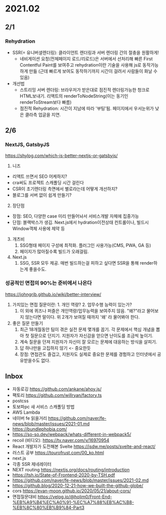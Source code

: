 # 2021.02

## 2/1

### Rehydration

- SSR(= 유니버셜렌더링): 클라이언트 렌더링과 서버 렌더링 간의 절충을 원활하게!
  - 네비게이션 요청(전체페이지 로드/리로드)은 서버에서 선처리해 빠른 First Contentful Paint를 보여주고 rehydration이란 기술을 사용해 js로 동작가능하게 만듦 (근데 빠르게 보여도 동작하기까지 시간이 걸려서 사람들이 화날 수 있음)
- 개선법
  - 스트리밍 서버 렌더링: 브라우저가 받은대로 점진적 렌더링가능한 청크로 HTML보내기. 리액트의 renderToNodeString(이는 동기인 renderToStream보다 빠름)
  - 점진적 Rehydration: 시간이 지남에 따라 '부팅'됨. 페이지에서 우서눈위가 낮은 클라측 업글을 지연.

## 2/6

### NextJS, GatsbyJS

https://shylog.com/which-is-better-nextjs-or-gatsbyjs/

1. 니즈

- 리액트 쓰면서 SEO 어케하지?
- cra써도 프로젝트 스캐폴딩 시간 걸린다
- CSR이 초기렌더링 측면에서 별로라는데 어떻게 개선하지?
- 블로그를 서버 없이 쉽게 만들기?

2. 장단점

- 장점: SEO, 다양한 case 미리 만들어놔서 서비스개발 자체에 집중가능
- 단점: 블랙박스가 생김. Next.js에서 hydration이전상태 컨트롤이나, 빌드시 Window객체 사용에 제약 등

3. 개츠비
   1. SSG형태 페이지 구성에 최적화. 플러그인 사용가능(CMS, PWA, GA 등)
   2. 페이지가 많아질수록 빌드가 오래걸림.
4. Next.js
   1. SSG, SSR 모두 제공. 매번 빌드하는걸 피하고 싶다면 SSR을 통해 render하는게 좋을수도.

### 성공적인 면접의 90%는 준비에서 나온다

https://johngrib.github.io/wiki/better-interview/

1. 가치있는 면접 질문이란: 1. 개인 역량? 2. 업무수행 능력이 있는가?
   1. 이 외에 퀴즈나 퍼즐은 개인역량/업무능력을 보여주지 않음. "왜?"라고 물어보지 않는다면 말이다. 위 2개가 보여질 때까지 '왜' 라 물어봐야 한다.
2. 좋은 질문 만들기
   1. 최근 18개월동안 팀이 겪은 실전 문제 몇개를 꼽기. 각 문제에서 핵심 개념을 뽑아 첫 질문으로 던지기. 지원자가 자신감을 얻으면 난이도를 조금씩 높이기.
   2. 계속 질문을 던져 지원자가 자신이 잘 모르는 문제에 대응하는 방식을 살피기.
   3. 답 하나만을 고집하지 않기 <- 중요한듯
   4. 장점: 면접관도 즐겁고, 지원자도 실제로 중요한 문제를 경험하고 인터넷에서 공유받을수도 없다.

## Inbox

- 자동로깅 https://github.com/ankane/ahoy.js/
- 팩토리 https://github.com/willryan/factory.ts
- postcss
- 토보파pc 새 서비스 스캐폴딩 방법
- AWS Lambda
- 네이버 fe 읽을거리 https://github.com/naver/fe-news/blob/master/issues/2021-01.md
- https://bundlephobia.com/
- https://so-so.dev/webpack/whats-different-in-webpack5/
- recoil (비디오): https://tv.naver.com/v/16970954
- React 개발자가 도전해본 Svelte https://jsdw.me/posts/svelte-and-react/
- 러스트 공부 https://tourofrust.com/00_ko.html
- next.js
- 각종 SSR 제네레이터
- NEXT routing https://nextjs.org/docs/routing/introduction
- https://tsh.io/State-of-Frontend-2020-by-TSH.pdf
- https://github.com/naver/fe-news/blob/master/issues/2021-02.md
- https://github.blog/2020-12-21-how-we-built-the-github-globe/
- cors https://evan-moon.github.io/2020/05/21/about-cors/
- 면접질문대비 https://velog.io/@holim0/Front-End-%EB%A9%B4%EC%A0%91-%EC%A7%88%EB%AC%B8-%EB%8C%80%EB%B9%84-Part3
